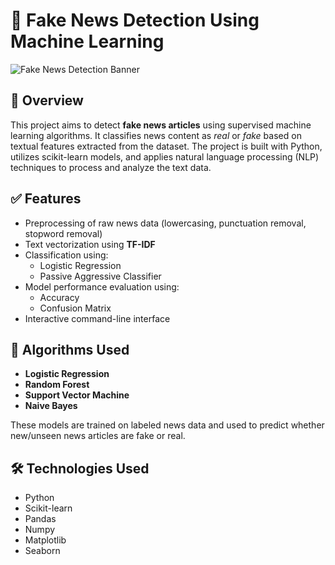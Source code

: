# 📰 Fake News Detection Using Machine Learning

![Fake News Detection Banner](./previewfnews)

## 📌 Overview

This project aims to detect **fake news articles** using supervised machine learning algorithms. It classifies news content as *real* or *fake* based on textual features extracted from the dataset. The project is built with Python, utilizes scikit-learn models, and applies natural language processing (NLP) techniques to process and analyze the text data.

## ✅ Features

- Preprocessing of raw news data (lowercasing, punctuation removal, stopword removal)
- Text vectorization using **TF-IDF**
- Classification using:
  - Logistic Regression
  - Passive Aggressive Classifier
- Model performance evaluation using:
  - Accuracy
  - Confusion Matrix
- Interactive command-line interface

## 🧠 Algorithms Used

- **Logistic Regression**
- **Random Forest**
- **Support Vector Machine**
- **Naive Bayes**

These models are trained on labeled news data and used to predict whether new/unseen news articles are fake or real.

## 🛠️ Technologies Used

- Python
- Scikit-learn
- Pandas
- Numpy
- Matplotlib
- Seaborn



